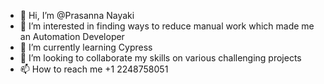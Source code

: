 - 👋 Hi, I’m @Prasanna Nayaki 
- 👀 I’m interested in finding ways to reduce manual work which made me an Automation Developer
- 🌱 I’m currently learning Cypress 
- 💞️ I’m looking to collaborate my skills on various challenging projects
- 📫 How to reach me +1 2248758051

<!---
PrasannaRamjii/PrasannaRamjii is a ✨ special ✨ repository because its `README.md` (this file) appears on your GitHub profile.
You can click the Preview link to take a look at your changes.
--->
